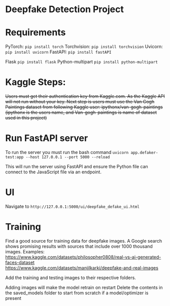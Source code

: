 # Deepfake Detection Project

# Requirements
PyTorch:        `pip install torch`
Torchvision:    `pip install torchvision`
Uvicorn:        `pip install uvicorn`
FastAPI:        `pip install fastAPI`
<!--added 10/29/2025 - Walker Hall -->
Flask           `pip install flask`
Python-multipart `pip install python-multipart`

<!-- not needed 10/30/2025-->
# Kaggle Steps: 
~~Users must get their authentication key from Kaggle.com. As the Kaggle API will not run without your key. 
Next step is users must use the Van Gogh Paintings dataset from following Kaggle user: ipythonx/van-gogh-paintings (ipythonx is the users name, and Van-gogh-paintings is name of dataset used in this project)~~


# Run FastAPI server
To run the server you must run the bash command
`uvicorn app.defaker-test:app --host 127.0.0.1 --port 5000 --reload`

This will run the server using FastAPI and ensure the Python file can connect to the JavaScript file via an endpoint.

<!--added 10/29/2025 - Walker Hall -->
# UI
Navigate to `http://127.0.0.1:5000/ui/deepfake_defake_ui.html`

<!-- Added 10/30/2025 -->
# Training
Find a good source for training data for deepfake images. A Google search shows promising results with sources that include over 1000 thousand images.
Examples:
<br>
https://www.kaggle.com/datasets/philosopher0808/real-vs-ai-generated-faces-dataset
<br>
https://www.kaggle.com/datasets/manjilkarki/deepfake-and-real-images

Add the training and testing images to their respective folders. 

Adding images will make the model retrain on restart
Delete the contents in the saved_models folder to start from scratch if a model/optimizer is present